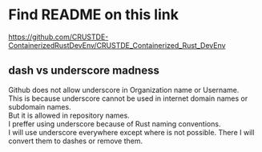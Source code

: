 # Find README on this link

<https://github.com/CRUSTDE-ContainerizedRustDevEnv/CRUSTDE_Containerized_Rust_DevEnv>

## dash vs underscore madness

Github does not allow underscore in Organization name or Username.  
This is because underscore cannot be used in internet domain names or subdomain names.  
But it is allowed in repository names.  
I preffer using underscore because of Rust naming conventions.  
I will use underscore everywhere except where is not possible. There I will convert them to dashes or remove them.  
